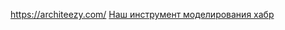 
https://architeezy.com/
[Наш инструмент моделирования хабр](https://habr.com/ru/companies/architeezy/articles/899324/)
